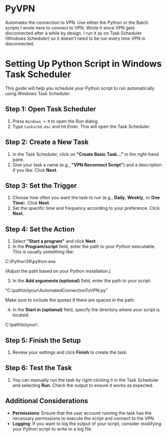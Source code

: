# PyVPN
Automates the connection to VPN. Use either the Python or the Batch scripts I wrote here to connect to VPN. Wrote it since VPN gets disconnected after a while by design. I run it as on Task Scheduler (Windows Scheduler) so it doesn't need to be run every time VPN is disconnected.

# Setting Up Python Script in Windows Task Scheduler

This guide will help you schedule your Python script to run automatically using Windows Task Scheduler.

## Step 1: Open Task Scheduler
1. Press `Windows + R` to open the Run dialog.
2. Type `taskschd.msc` and hit Enter. This will open the Task Scheduler.

## Step 2: Create a New Task
1. In the Task Scheduler, click on **"Create Basic Task..."** in the right-hand pane.
2. Give your task a name (e.g., **"VPN Reconnect Script"**) and a description if you like. Click **Next**.

## Step 3: Set the Trigger
1. Choose how often you want the task to run (e.g., **Daily**, **Weekly**, or **One Time**). Click **Next**.
2. Set the specific time and frequency according to your preference. Click **Next**.

## Step 4: Set the Action
1. Select **"Start a program"** and click **Next**.
2. In the **Program/script** field, enter the path to your Python executable. This is usually something like:

C:\Python39\python.exe

(Adjust the path based on your Python installation.)

3. In the **Add arguments (optional)** field, enter the path to your script:

“C:\path\to\your\AutomatedConnectionToVPN.py”

Make sure to include the quotes if there are spaces in the path.

4. In the **Start in (optional)** field, specify the directory where your script is located:

C:\path\to\your\


## Step 5: Finish the Setup
1. Review your settings and click **Finish** to create the task.

## Step 6: Test the Task
1. You can manually run the task by right-clicking it in the Task Scheduler and selecting **Run**. Check the output to ensure it works as expected.

## Additional Considerations
- **Permissions**: Ensure that the user account running the task has the necessary permissions to execute the script and connect to the VPN.
- **Logging**: If you want to log the output of your script, consider modifying your Python script to write to a log file.

